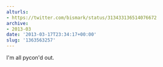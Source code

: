 ```yaml
---
alturls:
- https://twitter.com/bismark/status/313433136514076672
archive:
- 2013-03
date: '2013-03-17T23:34:17+00:00'
slug: '1363563257'
---
```


I'm all pycon'd out.

